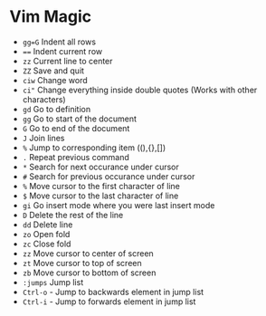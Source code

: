 # Vim Magic

 - `gg=G` Indent all rows
 - `==` Indent current row
 - `zz` Current line to center
 - `ZZ` Save and quit
 - `ciw` Change word
 - `ci"` Change everything inside double quotes (Works with other characters)
 - `gd` Go to definition
 - `gg` Go to start of the document
 - `G` Go to end of the document
 - `J` Join lines
 - `%` Jump to corresponding item ((),{},[])
 - `.` Repeat previous command
 - `*` Search for next occurance under cursor
 - `#` Search for previous occurance under cursor
 - `%` Move cursor to the first character of line
 - `$` Move cursor to the last character of line
 - `gi` Go insert mode where you were last insert mode
 - `D` Delete the rest of the line
 - `dd` Delete line
 - `zo` Open fold
 - `zc` Close fold
 - `zz` Move cursor to center of screen
 - `zt` Move cursor to top of screen
 - `zb` Move cursor to bottom of screen
 - `:jumps` Jump list
 - <number>`Ctrl-o` - Jump to <number> backwards element in jump list
 - <number>`Ctrl-i` - Jump to <number> forwards element in jump list
